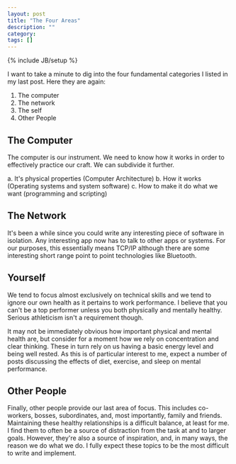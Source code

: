 ```yaml
---
layout: post
title: "The Four Areas"
description: ""
category: 
tags: []
---
```

{% include JB/setup %}

I want to take a minute to dig into the four fundamental categories I
listed in my last post. Here they are again:

1. The computer
2. The network
3. The self
4. Other People

The Computer
------------

The computer is our instrument.  We need to know how it works in order
to effectively practice our craft.  We can subdivide it further.

a. It's physical properties (Computer Architecture)
b. How it works (Operating systems and system software)
c. How to make it do what we want (programming and scripting)

The Network
-----------

It's been a while since you could write any interesting piece of
software in isolation.  Any interesting app now has to talk to other
apps or systems.  For our purposes, this essentially means TCP/IP
although there are some interesting short range point to point
technologies like Bluetooth.

Yourself
--------

We tend to focus almost exclusively on technical skills and we tend to
ignore our own health as it pertains to work performance. I believe
that you can't be a top performer unless you both physically and
mentally healthy. Serious athleticism isn't a requirement though.

It may not be immediately obvious how important physical and mental
health are, but consider for a moment how we rely on concentration and
clear thinking.  These in turn rely on us having a basic energy level
and being well rested.  As this is of particular interest to me,
expect a number of posts discussing the effects of diet, exercise, and
sleep on mental performance.

Other People
------------

Finally, other people provide our last area of focus.  This includes
co-workers, bosses, subordinates, and, most importantly, family and
friends.  Maintaining these healthy relationships is a difficult
balance, at least for me.  I find them to often be a source of
distraction from the task at and to larger goals.  However, they're
also a source of inspiration, and, in many ways, the reason we do what
we do.  I fully expect these topics to be the most difficult to write
and implement.

